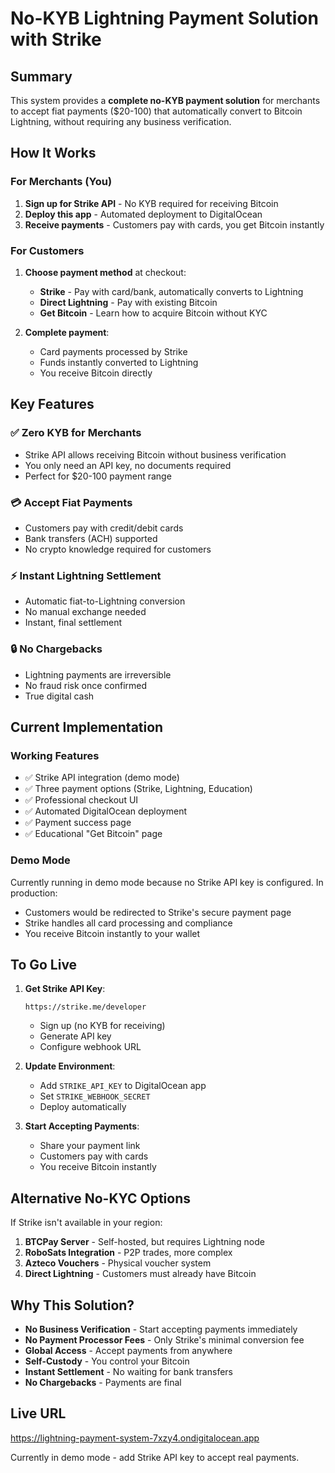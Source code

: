 # No-KYB Lightning Payment Solution with Strike

## Summary

This system provides a **complete no-KYB payment solution** for merchants to accept fiat payments ($20-100) that automatically convert to Bitcoin Lightning, without requiring any business verification.

## How It Works

### For Merchants (You)
1. **Sign up for Strike API** - No KYB required for receiving Bitcoin
2. **Deploy this app** - Automated deployment to DigitalOcean
3. **Receive payments** - Customers pay with cards, you get Bitcoin instantly

### For Customers
1. **Choose payment method** at checkout:
   - **Strike** - Pay with card/bank, automatically converts to Lightning
   - **Direct Lightning** - Pay with existing Bitcoin
   - **Get Bitcoin** - Learn how to acquire Bitcoin without KYC

2. **Complete payment**:
   - Card payments processed by Strike
   - Funds instantly converted to Lightning
   - You receive Bitcoin directly

## Key Features

### ✅ Zero KYB for Merchants
- Strike API allows receiving Bitcoin without business verification
- You only need an API key, no documents required
- Perfect for $20-100 payment range

### 💳 Accept Fiat Payments
- Customers pay with credit/debit cards
- Bank transfers (ACH) supported
- No crypto knowledge required for customers

### ⚡ Instant Lightning Settlement
- Automatic fiat-to-Lightning conversion
- No manual exchange needed
- Instant, final settlement

### 🔒 No Chargebacks
- Lightning payments are irreversible
- No fraud risk once confirmed
- True digital cash

## Current Implementation

### Working Features
- ✅ Strike API integration (demo mode)
- ✅ Three payment options (Strike, Lightning, Education)
- ✅ Professional checkout UI
- ✅ Automated DigitalOcean deployment
- ✅ Payment success page
- ✅ Educational "Get Bitcoin" page

### Demo Mode
Currently running in demo mode because no Strike API key is configured. In production:
- Customers would be redirected to Strike's secure payment page
- Strike handles all card processing and compliance
- You receive Bitcoin instantly to your wallet

## To Go Live

1. **Get Strike API Key**:
   ```
   https://strike.me/developer
   ```
   - Sign up (no KYB for receiving)
   - Generate API key
   - Configure webhook URL

2. **Update Environment**:
   - Add `STRIKE_API_KEY` to DigitalOcean app
   - Set `STRIKE_WEBHOOK_SECRET`
   - Deploy automatically

3. **Start Accepting Payments**:
   - Share your payment link
   - Customers pay with cards
   - You receive Bitcoin instantly

## Alternative No-KYC Options

If Strike isn't available in your region:

1. **BTCPay Server** - Self-hosted, but requires Lightning node
2. **RoboSats Integration** - P2P trades, more complex
3. **Azteco Vouchers** - Physical voucher system
4. **Direct Lightning** - Customers must already have Bitcoin

## Why This Solution?

- **No Business Verification** - Start accepting payments immediately
- **No Payment Processor Fees** - Only Strike's minimal conversion fee
- **Global Access** - Accept payments from anywhere
- **Self-Custody** - You control your Bitcoin
- **Instant Settlement** - No waiting for bank transfers
- **No Chargebacks** - Payments are final

## Live URL

https://lightning-payment-system-7xzy4.ondigitalocean.app

Currently in demo mode - add Strike API key to accept real payments.